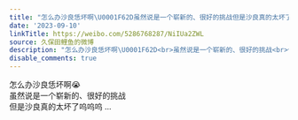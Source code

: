 ```yaml
---
title: "怎么办沙良恁坏啊\U0001F62D虽然说是一个崭新的、很好的挑战但是沙良真的太坏了呜呜呜"
date: '2023-09-10'
linkTitle: https://weibo.com/5286768287/NiIUa2ZWL
source: 久保田鲤鱼的微博
description: "怎么办沙良恁坏啊\U0001F62D<br>虽然说是一个崭新的、很好的挑战<br>但是沙良真的太坏了呜呜呜  ..."
disable_comments: true
---
```

怎么办沙良恁坏啊😭<br>虽然说是一个崭新的、很好的挑战<br>但是沙良真的太坏了呜呜呜  ...